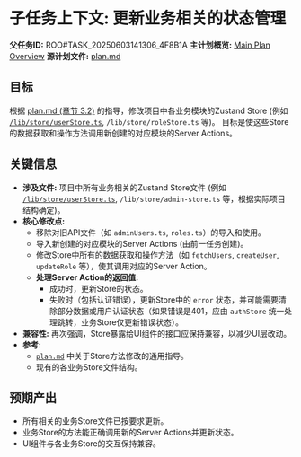 # 子任务上下文: 更新业务相关的状态管理

**父任务ID:** ROO#TASK_20250603141306_4F8B1A
**主计划概览:** [Main Plan Overview](../../../plans/ROO#TASK_20250603141306_4F8B1A_plan_overview.md)
**源计划文件:** [plan.md](../../../plan.md)

## 目标

根据 [plan.md (章节 3.2)](../../../plan.md#32-更新业务相关的状态管理-例如--libstoreuserstorets--libstorerolestorets) 的指导，修改项目中各业务模块的Zustand Store (例如 [`/lib/store/userStore.ts`](../../../lib/store/userStore.ts), `/lib/store/roleStore.ts` 等)。
目标是使这些Store的数据获取和操作方法调用新创建的对应模块的Server Actions。

## 关键信息

*   **涉及文件:** 项目中所有业务相关的Zustand Store文件 (例如 [`/lib/store/userStore.ts`](../../../lib/store/userStore.ts), `/lib/store/admin-store.ts` 等，根据实际项目结构确定)。
*   **核心修改点:**
    *   移除对旧API文件（如 `adminUsers.ts`, `roles.ts`）的导入和使用。
    *   导入新创建的对应模块的Server Actions (由前一任务创建)。
    *   修改Store中所有的数据获取和操作方法（如 `fetchUsers`, `createUser`, `updateRole` 等），使其调用对应的Server Action。
    *   **处理Server Action的返回值:**
        *   成功时，更新Store的状态。
        *   失败时（包括认证错误），更新Store中的 `error` 状态，并可能需要清除部分数据或用户认证状态（如果错误是401，应由 `authStore` 统一处理跳转，业务Store仅更新错误状态）。
*   **兼容性:** 再次强调，Store暴露给UI组件的接口应保持兼容，以减少UI层改动。
*   **参考:**
    *   [`plan.md`](../../../plan.md) 中关于Store方法修改的通用指导。
    *   现有的各业务Store文件结构。

## 预期产出

*   所有相关的业务Store文件已按要求更新。
*   业务Store的方法能正确调用新的Server Actions并更新状态。
*   UI组件与各业务Store的交互保持兼容。